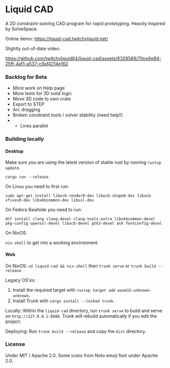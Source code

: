 # Liquid CAD

A 2D constraint-solving CAD program for rapid prototyping. Heavily inspired by SolveSpace.

Online demo: https://liquid-cad.twitchyliquid.net/

Slightly out-of-date video:

https://github.com/twitchyliquid64/liquid-cad/assets/6328589/70ce6e84-25ff-4af1-a537-c9af4214e162

### Backlog for Beta

 * More work on Help page
 * More tests for 3D solid logic
 * Move 3D code to own crate
 * Export to STEP
 * Arc dragging
 * Broken constraint tools / solver stability (need help!):
 * * Lines parallel

### Building locally

#### Desktop

Make sure you are using the latest version of stable rust by running `rustup update`.

`cargo run --release`

On Linux you need to first run:

`sudo apt-get install libxcb-render0-dev libxcb-shape0-dev libxcb-xfixes0-dev libxkbcommon-dev libssl-dev`

On Fedora Rawhide you need to run:

`dnf install clang clang-devel clang-tools-extra libxkbcommon-devel pkg-config openssl-devel libxcb-devel gtk3-devel atk fontconfig-devel`

On NixOS:

`nix-shell` to get into a working environment.

#### Web

On NixOS: `cd liquid-cad && nix-shell` then `trunk serve` or `trunk build --release`

Legacy OS'es:

1. Install the required target with `rustup target add wasm32-unknown-unknown`.
2. Install Trunk with `cargo install --locked trunk`.

Locally: Within the `liquid-cad` directory, run `trunk serve` to build and serve on `http://127.0.0.1:8080`. Trunk will rebuild automatically if you edit the project.

Deploying: Run `trunk build --release` and copy the `dist` directory.

### License

Under MIT / Apache 2.0. Some icons from Noto emoji font under Apache 2.0.
